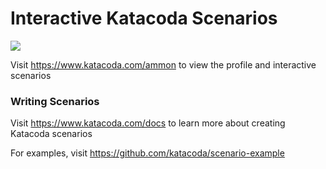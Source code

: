 # Interactive Katacoda Scenarios

[![](http://shields.katacoda.com/katacoda/ammon/count.svg)](https://www.katacoda.com/ammon "Get your profile on Katacoda.com")

Visit https://www.katacoda.com/ammon to view the profile and interactive scenarios

### Writing Scenarios
Visit https://www.katacoda.com/docs to learn more about creating Katacoda scenarios

For examples, visit https://github.com/katacoda/scenario-example
